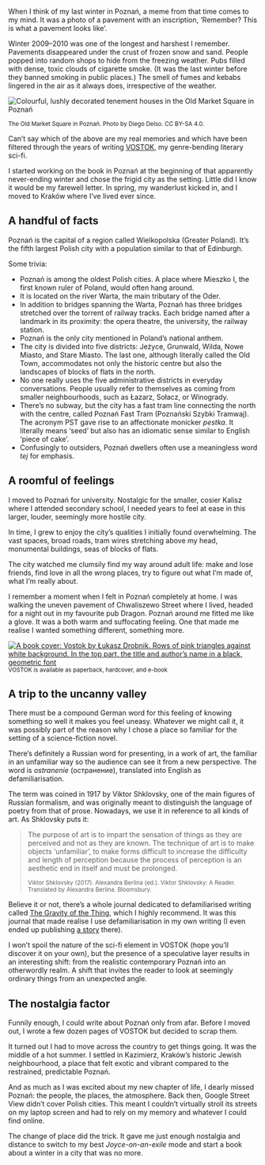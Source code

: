When I think of my last winter in Poznań, a meme from that time comes to my mind. It was a photo of a pavement with an inscription, ‘Remember? This is what a pavement looks like’.

Winter 2009–2010 was one of the longest and harshest I remember. Pavements disappeared under the crust of frozen snow and sand. People popped into random shops to hide from the freezing weather. Pubs filled with dense, toxic clouds of cigarette smoke. (It was the last winter before they banned smoking in public places.) The smell of fumes and kebabs lingered in the air as it always does, irrespective of the weather.

![Colourful, lushly decorated tenement houses in the Old Market Square in Poznań](poznan-old-market-square.jpg)

<sup>The Old Market Square in Poznań. Photo by Diego Delso. CC BY-SA 4.0.</sup>

Can’t say which of the above are my real memories and which have been filtered through the years of writing [VOSTOK](https://www.vraeydamedia.ca/shop/x55ht1b0h70i3bwv9qismih2f6b5nk), my genre-bending literary sci-fi.

I started working on the book in Poznań at the beginning of that apparently never-ending winter and chose the frigid city as the setting. Little did I know it would be my farewell letter. In spring, my wanderlust kicked in, and I moved to Kraków where I’ve lived ever since.

## A handful of facts

Poznań is the capital of a region called Wielkopolska (Greater Poland). It’s the fifth largest Polish city with a population similar to that of Edinburgh.

Some trivia:

- Poznań is among the oldest Polish cities. A place where Mieszko I, the first known ruler of Poland, would often hang around.
- It is located on the river Warta, the main tributary of the Oder.
- In addition to bridges spanning the Warta, Poznań has three bridges stretched over the torrent of railway tracks. Each bridge named after a landmark in its proximity: the opera theatre, the university, the railway station.
- Poznań is the only city mentioned in Poland’s national anthem.
- The city is divided into five districts: Jeżyce, Grunwald, Wilda, Nowe Miasto, and Stare Miasto. The last one, although literally called the Old Town, accommodates not only the historic centre but also the landscapes of blocks of flats in the north.
- No one really uses the five administrative districts in everyday conversations. People usually refer to themselves as coming from smaller neighbourhoods, such as Łazarz, Sołacz, or Winogrady.
- There’s no subway, but the city has a fast tram line connecting the north with the centre, called Poznań Fast Tram (Poznański Szybki Tramwaj). The acronym PST gave rise to an affectionate monicker *pestka*. It literally means ‘seed’ but also has an idiomatic sense similar to English ‘piece of cake’.
- Confusingly to outsiders, Poznań dwellers often use a meaningless word *tej* for emphasis.

## A roomful of feelings

I moved to Poznań for university. Nostalgic for the smaller, cosier Kalisz where I attended secondary school, I needed years to feel at ease in this larger, louder, seemingly more hostile city.

In time, I grew to enjoy the city’s qualities I initially found overwhelming. The vast spaces, broad roads, tram wires stretching above my head, monumental buildings, seas of blocks of flats.

The city watched me clumsily find my way around adult life: make and lose friends, find love in all the wrong places, try to figure out what I’m made of, what I’m really about. 

I remember a moment when I felt in Poznań completely at home. I was walking the uneven pavement of Chwaliszewo Street where I lived, headed for a night out in my favourite pub Dragon. Poznań around me fitted me like a glove. It was a both warm and suffocating feeling. One that made me realise I wanted something different, something more.

[<img src="vostok-cover.jpg" alt="A book cover: Vostok by Łukasz Drobnik. Rows of pink triangles against white background. In the top part, the title and author’s name in a black, geometric font">](https://www.vraeydamedia.ca/shop/x55ht1b0h70i3bwv9qismih2f6b5nk)
<sup>VOSTOK is available as paperback, hardcover, and e-book</sup>

## A trip to the uncanny valley

There must be a compound German word for this feeling of knowing something so well it makes you feel uneasy. Whatever we might call it, it was possibly part of the reason why I chose a place so familiar for the setting of a science-fiction novel.

There’s definitely a Russian word for presenting, in a work of art, the familiar in an unfamiliar way so the audience can see it from a new perspective. The word is *ostranenie* (остранение), translated into English as defamiliarisation.

The term was coined in 1917 by Viktor Shklovsky, one of the main figures of Russian formalism, and was originally meant to distinguish the language of poetry from that of prose. Nowadays, we use it in reference to all kinds of art. As Shklovsky puts it:

> The purpose of art is to impart the sensation of things as they are perceived and not as they are known. The technique of art is to make objects ‘unfamiliar’, to make forms difficult to increase the difficulty and length of perception because the process of perception is an aesthetic end in itself and must be prolonged.
>
> <sub>Viktor Shklovsky (2017). Alexandra Berlina (ed.). Viktor Shklovsky: A Reader. Translated by Alexandra Berlina. Bloomsbury.</sub>

Believe it or not, there’s a whole journal dedicated to defamiliarised writing called [The Gravity of the Thing](http://thegravityofthething.com/), which I highly recommend. It was this journal that made realise I use defamiliarisation in my own writing (I even ended up publishing [a story](http://thegravityofthething.com/devonian-lukasz-drobnik/) there).

I won’t spoil the nature of the sci-fi element in VOSTOK (hope you’ll discover it on your own), but the presence of a speculative layer results in an interesting shift: from the realistic contemporary Poznań into an otherwordly realm. A shift that invites the reader to look at seemingly ordinary things from an unexpected angle.

## The nostalgia factor

Funnily enough, I could write about Poznań only from afar. Before I moved out, I wrote a few dozen pages of VOSTOK but decided to scrap them.

It turned out I had to move across the country to get things going. It was the middle of a hot summer. I settled in Kazimierz, Kraków’s historic Jewish neighbourhood, a place that felt exotic and vibrant compared to the restrained, predictable Poznań.

And as much as I was excited about my new chapter of life, I dearly missed Poznań: the people, the places, the atmosphere. Back then, Google Street View didn’t cover Polish cities. This meant I couldn’t virtually stroll its streets on my laptop screen and had to rely on my memory and whatever I could find online.

The change of place did the trick. It gave me just enough nostalgia and distance to switch to my best *Joyce-on-an-exile* mode and start a book about a winter in a city that was no more.

